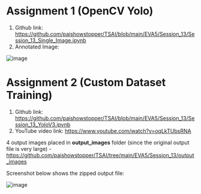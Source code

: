 # Assignment 1 (OpenCV Yolo)

1. Github link: https://github.com/paishowstopper/TSAI/blob/main/EVA5/Session_13/Session_13_Single_Image.ipynb
2. Annotated Image:

![image](https://user-images.githubusercontent.com/26896746/118374302-f56c2200-b5d8-11eb-946d-feda96860650.png)

# Assignment 2 (Custom Dataset Training)

1. Github link: https://github.com/paishowstopper/TSAI/blob/main/EVA5/Session_13/Session_13_YoloV3.ipynb
2. YouTube video link: https://www.youtube.com/watch?v=oqLkTUbsRNA



4 output images placed in **output_images** folder (since the original output file is very large) - https://github.com/paishowstopper/TSAI/tree/main/EVA5/Session_13/output_images

Screenshot below shows the zipped output file:

![image](https://user-images.githubusercontent.com/26896746/119215002-6a16f300-bae8-11eb-887f-87ff3924b258.png)
